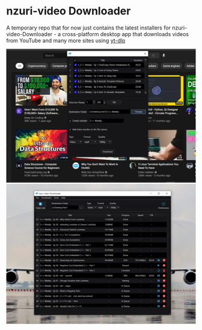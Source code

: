 # nzuri-video Downloader
A temporary repo that for now just contains the latest installers for nzuri-video-Downloader - a cross-platform desktop app that downloads videos from YouTube and many more sites using [yt-dlp](https://github.com/yt-dlp/yt-dlp)


<img src="https://raw.githubusercontent.com/hbtalha/nzuri-video_Downloader/main/Screenshot_2.png" width="700"/>

<img src="https://raw.githubusercontent.com/hbtalha/nzuri-video_Downloader/main/Screenshot_4.png" alt="Your image title" width="700"/>
